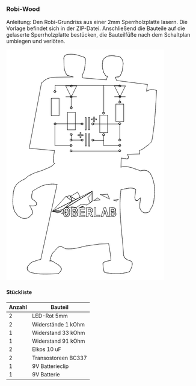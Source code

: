 ### Robi-Wood
Anleitung: Den Robi-Grundriss aus einer 2mm Sperrholzplatte lasern. Die Vorlage befindet sich in der ZIP-Datei. Anschließend die Bauteile auf die gelaserte Sperrholzplatte bestücken, die Bauteilfüße nach dem Schaltplan umbiegen und verlöten.


![image](https://github.com/frankyhub/Loetkurs/blob/master/L2-Robi-Wood/Robi-Wood.png)

#### Stückliste                                            

|Anzahl| Bauteil                           |
|------|-----------------------------------|
|    2 | LED-Rot 5mm                       | 
|    2 | Widerstände 1 kOhm            	   |
|    1 | Widerstand 33 kOhm	               | 
|    1 | Widerstand 91 kOhm	 	             | 
|    2 | Elkos 10 uF 			                 |
|    2 | Transostoreen BC337               |
|    1 | 9V Batterieclip                   |
|    1 | 9V Batterie                       |
